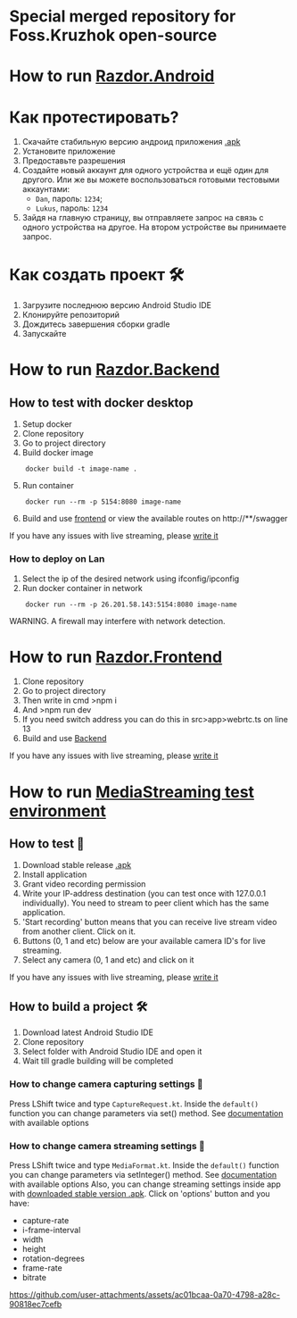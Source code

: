 # Special merged repository for Foss.Kruzhok open-source

# How to run [Razdor.Android](https://github.com/dotflopp/Razdor.Android)

# Как протестировать?

1) Скачайте стабильную версию андроид приложения [.apk](https://github.com/dotflopp/Razdor.Android/releases/download/v1.0/Razdor.apk)
2) Установите приложение
3) Предоставьте разрешения
4) Создайте новый аккаунт для одного устройства и ещё один для другого. Или же вы можете воспользоваться готовыми тестовыми аккаунтами:
   * `Dan`, пароль: `1234`;
   * `Lukus`, пароль: `1234`
6) Зайдя на главную страницу, вы отправляете запрос на связь с одного устройства на другое. На втором устройстве вы принимаете запрос.
   
# Как создать проект 🛠️

1) Загрузите последнюю версию Android Studio IDE
2) Клонируйте репозиторий
3) Дождитесь завершения сборки gradle
4) Запускайте


# How to run [Razdor.Backend](https://github.com/dotflopp/Razdor.Backend)
## How to test with docker desktop
1) Setup docker
2) Clone repository
3) Go to project directory
4) Build docker image 
```shell
    docker build -t image-name .
```
5) Run container
```
    docker run --rm -p 5154:8080 image-name
```
6) Build and use [frontend](https://github.com/dotflopp/razdor-frontend) or view the available routes on http://**/swagger

If you have any issues with live streaming, please [write it](https://github.com/dotflopp/Razdor.Backend/issues)

### How to deploy on Lan
1) Select the ip of the desired network using ifconfig/ipconfig
2) Run docker container in network
```
    docker run --rm -p 26.201.58.143:5154:8080 image-name
```
WARNING. A firewall may interfere with network detection.

# How to run [Razdor.Frontend](https://github.com/dotflopp/Razdor.Frontend)
1) Clone repository
2) Go to project directory
3) Then write in cmd >npm i
4) And >npm run dev
5) If you need switch address you can do this in src>app>webrtc.ts on line 13 
6) Build and use [Backend](https://github.com/dotflopp/Razdor.Backend)

If you have any issues with live streaming, please [write it](https://github.com/dotflopp/Razdor.Frontend/issues)

# How to run [MediaStreaming test environment](https://github.com/GoodDamn/MediaStreamingAndroid)

## How to test 📱
1) Download stable release [.apk](https://github.com/GoodDamn/MediaStreamingAndroid/releases/download/0.2.3/0.2.3.apk)
2) Install application
3) Grant video recording permission
4) Write your IP-address destination (you can test once with 127.0.0.1 individually). You need to stream to peer client which has the same application.
5) 'Start recording' button means that you can receive live stream video from another client. Click on it.
6) Buttons (0, 1 and etc) below are your available camera ID's for live streaming.
7) Select any camera (0, 1 and etc) and click on it

If you have any issues with live streaming, please [write it](https://github.com/GoodDamn/MediaStreamingAndroid/issues)


## How to build a project 🛠️
1) Download latest Android Studio IDE
2) Clone repository
3) Select folder with Android Studio IDE and open it
4) Wait till gradle building will be completed

### How to change camera capturing settings 📸
Press LShift twice and type `CaptureRequest.kt`. Inside the `default()` function you can change parameters via set() method. See [documentation](https://developer.android.com/reference/android/hardware/camera2/CaptureRequest) with available options

### How to change camera streaming settings 🎥
Press LShift twice and type `MediaFormat.kt`. Inside the `default()` function you can change parameters via setInteger() method. See [documentation](https://developer.android.com/reference/android/media/MediaFormat) with available options
Also, you can change streaming settings inside app with [downloaded stable version .apk](https://github.com/GoodDamn/MediaStreamingAndroid/releases/download/0.2.2/0.2.2.apk). Click on 'options' button and you have:
* capture-rate
* i-frame-interval
* width
* height
* rotation-degrees
* frame-rate
* bitrate

https://github.com/user-attachments/assets/ac01bcaa-0a70-4798-a28c-90818ec7cefb

